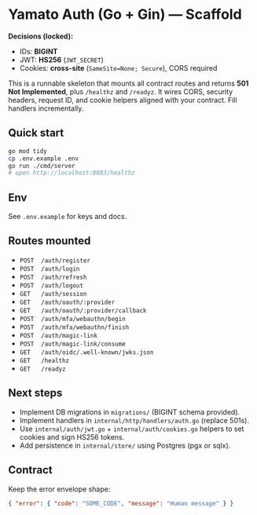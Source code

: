 # Yamato Auth (Go + Gin) — Scaffold

**Decisions (locked):**
- IDs: **BIGINT**
- JWT: **HS256** (`JWT_SECRET`)
- Cookies: **cross-site** (`SameSite=None; Secure`), CORS required

This is a runnable skeleton that mounts all contract routes and returns **501 Not Implemented**,
plus `/healthz` and `/readyz`. It wires CORS, security headers, request ID, and cookie helpers
aligned with your contract. Fill handlers incrementally.

## Quick start
```bash
go mod tidy
cp .env.example .env
go run ./cmd/server
# open http://localhost:8083/healthz
```

## Env
See `.env.example` for keys and docs.

## Routes mounted
- `POST  /auth/register`
- `POST  /auth/login`
- `POST  /auth/refresh`
- `POST  /auth/logout`
- `GET   /auth/session`
- `GET   /auth/oauth/:provider`
- `GET   /auth/oauth/:provider/callback`
- `POST  /auth/mfa/webauthn/begin`
- `POST  /auth/mfa/webauthn/finish`
- `POST  /auth/magic-link`
- `POST  /auth/magic-link/consume`
- `GET   /auth/oidc/.well-known/jwks.json`
- `GET   /healthz`
- `GET   /readyz`

## Next steps
- Implement DB migrations in `migrations/` (BIGINT schema provided).
- Implement handlers in `internal/http/handlers/auth.go` (replace 501s).
- Use `internal/auth/jwt.go` + `internal/auth/cookies.go` helpers to set cookies and sign HS256 tokens.
- Add persistence in `internal/store/` using Postgres (pgx or sqlx).

## Contract
Keep the error envelope shape:
```json
{ "error": { "code": "SOME_CODE", "message": "Human message" } }
```
